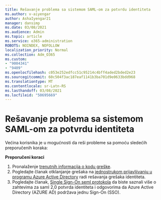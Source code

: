 ```yaml
---
title: Rešavanje problema sa sistemom SAML-om za potvrdu identiteta
ms.author: v-aiyengar
author: AshaIyengar21
manager: dansimp
ms.date: 03/08/2021
ms.audience: Admin
ms.topic: article
ms.service: o365-administration
ROBOTS: NOINDEX, NOFOLLOW
localization_priority: Normal
ms.collection: Adm_O365
ms.custom:
- "9004341"
- "9409"
ms.openlocfilehash: c053e252edfcc51c95214c4bff4aded2bded2e23
ms.sourcegitcommit: 60c504f3ac187eaf1141b3ba701d9e0633bdd968
ms.translationtype: MT
ms.contentlocale: sr-Latn-RS
ms.lasthandoff: 03/08/2021
ms.locfileid: "50695669"
---
```

# <a name="troubleshoot-saml-based-sso-authentication-issues"></a>Rešavanje problema sa sistemom SAML-om za potvrdu identiteta

Većina korisnika je u mogućnosti da reši probleme sa pomoću sledećih preporučenih koraka:

**Preporučeni koraci**
1. Pronalaženje [trenutnih informacija o kodu greške](https://docs.microsoft.com/azure/active-directory/develop/reference-aadsts-error-codes#lookup-current-error-code-information).
1. Pogledajte članak otklanjanje grešaka na [jednostrukom prijavljivanju u programu Azure Active Directory](https://docs.microsoft.com/azure/active-directory/manage-apps/debug-saml-sso-issues) radi rešavanja grešaka identiteta.
1. Pogledajte članak, [Single Sign-On seml protokola](https://docs.microsoft.com/azure/active-directory/develop/single-sign-on-saml-protocol) da biste saznali više o zahtevima za saml 2,0 potvrda identiteta i odgovorima da Azure Active Directory (AZURE AD) podržava jednu Sign-On (SSO).



